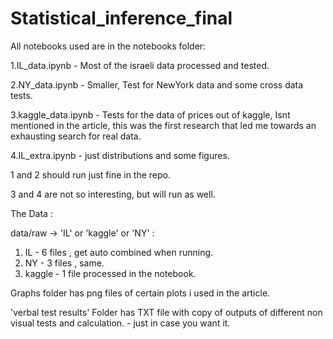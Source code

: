 # Statistical_inference_final

All notebooks used are in the notebooks folder:

1.IL_data.ipynb - Most of the israeli data processed and tested.

2.NY_data.ipynb - Smaller, Test for NewYork data and some cross data tests.

3.kaggle_data.ipynb - Tests for the data of prices out of kaggle, Isnt mentioned in the article, this was the first research that led me towards an exhausting search for real data.

4.IL_extra.ipynb - just distributions and some figures. 

1 and 2 should run just fine in the repo. 

3 and 4 are not so interesting, but will run as well.


The Data : 

data/raw -> 'IL' or 'kaggle' or 'NY' :
1. IL - 6 files , get auto combined when running.
2. NY - 3 files , same.
3. kaggle - 1 file processed in the notebook.

Graphs folder has png files of certain plots i used in the article.

'verbal test results' Folder has TXT file with copy of outputs of different non visual tests and calculation. - just in case you want it.
